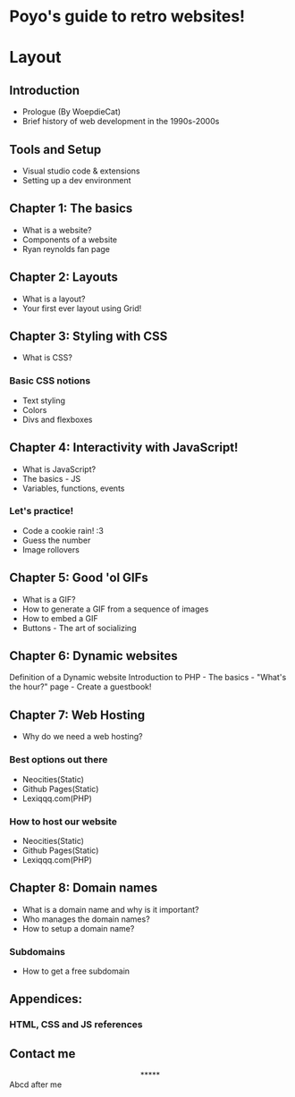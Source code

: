 # Poyo's guide to retro websites!
# Layout
## Introduction
- Prologue (By WoepdieCat)
- Brief history of web development in the 1990s-2000s
## Tools and Setup
  - Visual studio code & extensions
  - Setting up a dev environment
## Chapter 1: The basics
- What is a website?
- Components of a website
- Ryan reynolds fan page
## Chapter 2: Layouts
- What is a layout?
- Your first ever layout using Grid!
## Chapter 3: Styling with CSS
- What is CSS?
### Basic CSS notions
- Text styling
- Colors
- Divs and flexboxes
## Chapter 4: Interactivity with JavaScript!
  - What is JavaScript?
  - The basics - JS
  - Variables, functions, events
### Let's practice!
- Code a cookie rain! :3
- Guess the number
- Image rollovers
## Chapter 5: Good 'ol GIFs
  - What is a GIF?
  - How to generate a GIF from a sequence of images
  - How to embed a GIF
  - Buttons - The art of socializing
## Chapter 6: Dynamic websites
  Definition of a Dynamic website
  Introduction to PHP
    - The basics
    - "What's the hour?" page
    - Create a guestbook!
## Chapter 7: Web Hosting
- Why do we need a web hosting?
### Best options out there
- Neocities(Static)
- Github Pages(Static)
- Lexiqqq.com(PHP)
### How to host our website
- Neocities(Static)
- Github Pages(Static)
- Lexiqqq.com(PHP)
##  Chapter 8: Domain names
- What is a domain name and why is it  important?
- Who manages the domain names?
- How to setup a domain name?
### Subdomains
- How to get a free subdomain
## Appendices:
### HTML, CSS and JS references
## Contact me
<div style="page-break-after:always; display:block; text-align:center; border:none">*****</div>
Abcd after me
